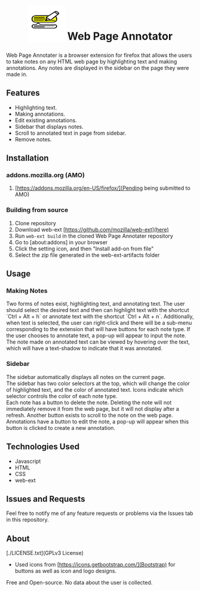 <h1 align="center">
<sub>
<img src="./src/components/icons/logo.svg" height="100" width="100">
</sub>
Web Page Annotator
</h1>

Web Page Annotater is a browser extension for firefox that allows the users to take notes on any HTML web page by highlighting text and making annotations. Any notes are displayed in the sidebar on the page they were made in.

<h2> Features </h2>

- Highlighting text.
- Making annotations.
- Edit existing annotations.
- Sidebar that displays notes.
- Scroll to annotated text in page from sidebar.
- Remove notes.

<h2>Installation</h2>

<h3>addons.mozilla.org (AMO)</h3>

1. [https://addons.mozilla.org/en-US/firefox/](Pending being submitted to AMO)

<h3> Building from source </h3>

1. Clone repository
2. Download web-ext [https://github.com/mozilla/web-ext](here)
3. Run `web-ext build` in the cloned Web Page Annotater repository
4. Go to [about:addons] in your browser
5.  Click the setting icon, and then "Install add-on from file"
6. Select the zip file generated in the web-ext-artifacts folder

<h2> Usage </h2>

<h3> Making Notes </h3>
<p>
Two forms of notes exist, highlighting text, and annotating text. The user should select the desired text and then can highlight text with the shortcut `Ctrl + Alt + h` or annotate text with the shortcut `Ctrl + Alt + n`. Additionally, when text is selected, the user can right-click and there will be a sub-menu corresponding to the extension that will have buttons for each note type. If the user chooses to annotate text, a pop-up will appear to input the note.
<br>
The note made on annotated text can be viewed by hovering over the text, which will have a text-shadow to indicate that it was annotated.
</p>

<h3> Sidebar </h3>
<p>
The sidebar automatically displays all notes on the current page.
<br>
The sidebar has two color selectors at the top, which will change the color of highlighted text, and the color of annotated text. Icons indicate which selector controls the color of each note type.
<br>
Each note has a button to delete the note. Deleting the note will not immediately remove it from the web page, but it will not display after a refresh. Another button exists to scroll to the note on the web page. Annotations have a button to edit the note, a pop-up will appear when this button is clicked to create a new annotation.
</p>

<h2> Technologies Used </h2>

- Javascript
- HTML
- CSS
- web-ext

<h2> Issues and Requests </h2>

Feel free to notify me of any feature requests or problems via the Issues tab in this repository.

<h2> About </h2>

[./LICENSE.txt](GPLv3 License)

- Used icons from [https://icons.getbootstrap.com/](Bootstrap) for buttons as well as icon and logo designs.

Free and Open-source. No data about the user is collected.